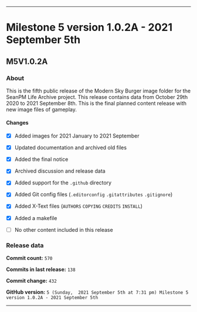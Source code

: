 ***

# Milestone 5 version 1.0.2A - 2021 September 5th

## M5V1.0.2A

### About

This is the fifth public release of the Modern Sky Burger image folder for the SeanPM Life Archive project. This release contains data from October 29th 2020 to 2021 September 8th. This is the final planned content release with new image files of gameplay.

#### Changes
 
- [x]  Added images for 2021 January to 2021 September

- [x] Updated documentation and archived old files

- [x] Added the final notice

- [x] Archived discussion and release data

- [x] Added support for the `.github` directory

- [x] Added Git config files (`.editorconfig` `.gitattributes` `.gitignore`)

- [x] Added X-Text files (`AUTHORS` `COPYING` `CREDITS` `INSTALL`)

- [x] Added a makefile

- [ ] No other content included in this release

<!-- 
Changes in this release:

> * Deleted 22 `IGNORE.md` files

> * Documentation updates, adding release notes for v1

> * No other changes in this release
!-->

### Release data

**Commit count:** `570`

**Commits in last release:** `138`

**Commit change:** `432`

**GitHub version:** `5 (Sunday,  2021 September 5th at 7:31 pm) Milestone 5 version 1.0.2A - 2021 September 5th`

***
